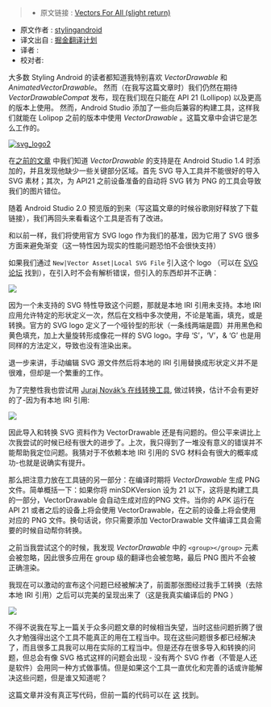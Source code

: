 >* 原文链接 : [Vectors For All (slight return)](https://blog.stylingandroid.com/vectors-for-all-slight-return/)
* 原文作者 : [stylingandroid](https://blog.stylingandroid.com)
* 译文出自 : [掘金翻译计划](https://github.com/xitu/gold-miner)
* 译者 : 
* 校对者:


大多数 Styling Android 的读者都知道我特别喜欢 _VectorDrawable_ 和 _AnimatedVectorDrawable_。 然而（在我写这篇文章时）我们仍然在期待 _VectorDrawableCompat_ 发布，现在我们现在只能在 API 21 (Lollipop) 以及更高的版本上使用。 然而，Android Studio 添加了一些向后兼容的构建工具，这样我们就能在 Lolipop 之前的版本中使用 _VectorDrawable_ 。这篇文章中会讲它是怎么工作的。

[![svg_logo2](https://i0.wp.com/blog.stylingandroid.com/wp-content/uploads/2015/12/svg_logo2.png?w=300%20300w,%20https://i0.wp.com/blog.stylingandroid.com/wp-content/uploads/2015/12/svg_logo2.png?resize=150%2C150%20150w)](https://i0.wp.com/blog.stylingandroid.com/wp-content/uploads/2015/12/svg_logo2.png?ssl=1)

在[之前的文章](https://blog.stylingandroid.com/vectors-for-all-almost/) 中我们知道 _VectorDrawable_ 的支持是在 Android Studio 1.4 时添加的，并且发现他缺少一些关键部分区域。首先 SVG 导入工具并不能很好的导入 SVG 素材；其次，为 API21 之前设备准备的自动将 SVG 转为 PNG 的工具会导致我们的图片错位。

随着 Android Studio 2.0 预览版的到来（写这篇文章的时候谷歌刚好释放了下载链接），我们再回头来看看这个工具是否有了改进。

和以前一样，我们将使用官方 SVG logo 作为我们的基准，因为它用了 SVG 很多方面来避免渐变（这一特性因为现实的性能问题恐怕不会很快支持）

如果我们通过 `New|Vector Asset|Local SVG File` 引入这个 logo （可以在 [SVG 论坛](http://www.w3.org/Icons/SVG/svg-logo-v.svg) 找到），在引入时不会有解析错误，但引入的东西却并不正确：

[![](http://ww3.sinaimg.cn/large/a490147fgw1f3qdvqii2ej208c08c745.jpg)](https://i0.wp.com/blog.stylingandroid.com/wp-content/uploads/2015/12/svg_logo3.png?ssl=1)

因为一个未支持的 SVG 特性导致这个问题，那就是本地 IRI 引用未支持。本地 IRI 应用允许特定的形状定义一次，然后在文档中多次使用，不论是笔画，填充，或是转换。官方的 SVG logo 定义了一个哑铃型的形状（一条线两端是圆）并用黑色和黄色填充，加上大量旋转形成像花一样的 SVG logo。字母 ‘S’，‘V’，& ‘G’ 也是用同样的方法定义，导致也没有渲染出来。

退一步来讲，手动编辑 SVG 源文件然后将本地的 IRI 引用替换成形状定义并不是很难，但却是一个繁重的工作。

为了完整性我也尝试用 [Juraj Novák’s 在线转换工具](http://inloop.github.io/svg2android/), 做过转换，估计不会有更好的了-因为有本地 IRI 引用:

[![](http://ww3.sinaimg.cn/large/a490147fgw1f3qdwanyr0j208c08ca9z.jpg)](https://i1.wp.com/blog.stylingandroid.com/wp-content/uploads/2015/12/svg_logo4.png?ssl=1)

因此导入和转换 SVG 资料作为 VectorDrawable 还是有问题的。但公平来讲比上次我尝试的时候已经有很大的进步了。上次，我只得到了一堆没有意义的错误并不能帮助我定位问题。我猜对于不依赖本地 IRI 引用的 SVG 材料会有很大的概率成功-也就是说确实有提升。

那么把注意力放在工具链的另一部分：在编译时期将 _VectorDrawable_ 生成 PNG 文件。简单概括一下：如果你将 minSDKVersion 设为 21 以下，这将是构建工具的一部分，VectorDrawable 会自动生成对应的PNG 文件。当你的 APK 运行在 API 21 或者之后的设备上将会使用 VectorDrawable，在之前的设备上将会使用对应的 PNG 文件。换句话说，你只需要添加 VectorDrawable 文件编译工具会需要的时候自动帮你转换。

之前当我尝试这个的时候，我发现 _VectorDrawable_  中的 `<group></group>` 元素会被忽略，因此很多应用在 group 级的翻译也会被忽略，最后 PNG 图片不会被正确渲染。

我现在可以激动的宣布这个问题已经被解决了，前面那张图经过我手工转换（去除本地 IRI 引用）之后可以完美的呈现出来了（这是我真实编译后的 PNG ）


[![](http://ww1.sinaimg.cn/large/a490147fgw1f3qdwqyc6nj208c08caaj.jpg)](https://i0.wp.com/blog.stylingandroid.com/wp-content/uploads/2015/12/svg_logo2.png?ssl=1)

不得不说我在写上一篇关于众多问题文章的时候相当失望，当时这些问题折腾了很久才勉强得出这个工具不能真正的用在工程当中。现在这些问题很多都已经解决了，而且很多工具我可以用在实际的工程当中。但是还存在很多导入和转换的问题，但总会有像 SVG 格式这样的问题会出现 - 没有两个 SVG 作者（不管是人还是软件）会用同一种方式做事情。但是如果这个工具一直优化和完善的话或许能解决这些问题，但是谁又知道呢？

这篇文章并没有真正写代码，但前一篇的代码可以在 [这](https://github.com/StylingAndroid/Vectors4All/tree/master) 找到。


